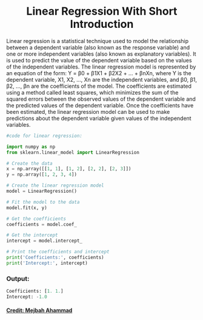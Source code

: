 <div align="center">
      <h1><br/>Linear Regression With Short Introduction</h1>
     </div>


Linear regression is a statistical technique used to model the relationship between a dependent variable (also known as the response variable) and one or more independent variables (also known as explanatory variables). It is used to predict the value of the dependent variable based on the values of the independent variables. The linear regression model is represented by an equation of the form: Y = β0 + β1X1 + β2X2 + ... + βnXn, where Y is the dependent variable, X1, X2, ..., Xn are the independent variables, and β0, β1, β2, ..., βn are the coefficients of the model. The coefficients are estimated using a method called least squares, which minimizes the sum of the squared errors between the observed values of the dependent variable and the predicted values of the dependent variable. Once the coefficients have been estimated, the linear regression model can be used to make predictions about the dependent variable given values of the independent variables.

``` python
#code for linear regression:

import numpy as np
from sklearn.linear_model import LinearRegression

# Create the data
x = np.array([[1, 1], [1, 2], [2, 2], [2, 3]])
y = np.array([1, 2, 3, 4])

# Create the linear regression model
model = LinearRegression()

# Fit the model to the data
model.fit(x, y)

# Get the coefficients
coefficients = model.coef_

# Get the intercept
intercept = model.intercept_

# Print the coefficients and intercept
print('Coefficients:', coefficients)
print('Intercept:', intercept)
```

### Output:

``` python
Coefficients: [1. 1.]
Intercept: -1.0
```
#### <a href ="http://ahammedmejbah.com">Credit: Mejbah Ahammad</a>
    
